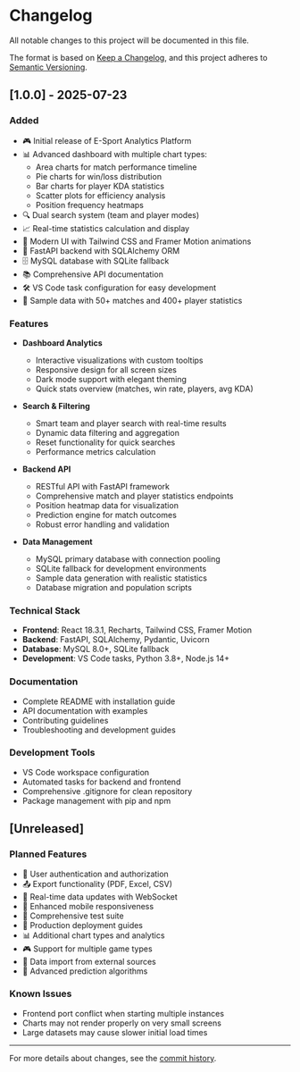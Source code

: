 # Changelog

All notable changes to this project will be documented in this file.

The format is based on [Keep a Changelog](https://keepachangelog.com/en/1.0.0/),
and this project adheres to [Semantic Versioning](https://semver.org/spec/v2.0.0.html).

## [1.0.0] - 2025-07-23

### Added
- 🎮 Initial release of E-Sport Analytics Platform
- 📊 Advanced dashboard with multiple chart types:
  - Area charts for match performance timeline
  - Pie charts for win/loss distribution
  - Bar charts for player KDA statistics
  - Scatter plots for efficiency analysis
  - Position frequency heatmaps
- 🔍 Dual search system (team and player modes)
- 📈 Real-time statistics calculation and display
- 🎨 Modern UI with Tailwind CSS and Framer Motion animations
- 🔧 FastAPI backend with SQLAlchemy ORM
- 🗄️ MySQL database with SQLite fallback
- 📚 Comprehensive API documentation
- 🛠️ VS Code task configuration for easy development
- 🎯 Sample data with 50+ matches and 400+ player statistics

### Features
- **Dashboard Analytics**
  - Interactive visualizations with custom tooltips
  - Responsive design for all screen sizes
  - Dark mode support with elegant theming
  - Quick stats overview (matches, win rate, players, avg KDA)
  
- **Search & Filtering**
  - Smart team and player search with real-time results
  - Dynamic data filtering and aggregation
  - Reset functionality for quick searches
  - Performance metrics calculation
  
- **Backend API**
  - RESTful API with FastAPI framework
  - Comprehensive match and player statistics endpoints
  - Position heatmap data for visualization
  - Prediction engine for match outcomes
  - Robust error handling and validation
  
- **Data Management**
  - MySQL primary database with connection pooling
  - SQLite fallback for development environments
  - Sample data generation with realistic statistics
  - Database migration and population scripts

### Technical Stack
- **Frontend**: React 18.3.1, Recharts, Tailwind CSS, Framer Motion
- **Backend**: FastAPI, SQLAlchemy, Pydantic, Uvicorn
- **Database**: MySQL 8.0+, SQLite fallback
- **Development**: VS Code tasks, Python 3.8+, Node.js 14+

### Documentation
- Complete README with installation guide
- API documentation with examples
- Contributing guidelines
- Troubleshooting and development guides

### Development Tools
- VS Code workspace configuration
- Automated tasks for backend and frontend
- Comprehensive .gitignore for clean repository
- Package management with pip and npm

## [Unreleased]

### Planned Features
- 🔐 User authentication and authorization
- 📤 Export functionality (PDF, Excel, CSV)
- 🔴 Real-time data updates with WebSocket
- 📱 Enhanced mobile responsiveness
- 🧪 Comprehensive test suite
- 🚀 Production deployment guides
- 📊 Additional chart types and analytics
- 🎮 Support for multiple game types
- 🔄 Data import from external sources
- 🎯 Advanced prediction algorithms

### Known Issues
- Frontend port conflict when starting multiple instances
- Charts may not render properly on very small screens
- Large datasets may cause slower initial load times

---

For more details about changes, see the [commit history](https://github.com/JohnEdohOnuh/e-sport-analytical-app/commits/main).
